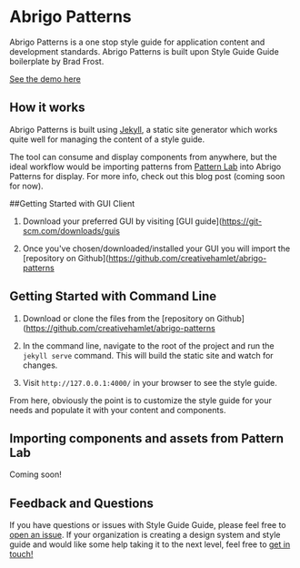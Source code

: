 # Abrigo Patterns

Abrigo Patterns is a one stop style guide for application content and development standards. Abrigo Patterns is built upon Style Guide Guide boilerplate by Brad Frost.

[See the demo here](https://bradfrost.github.io/style-guide-guide/)

## How it works
Abrigo Patterns is built using [Jekyll](https://jekyllrb.com/), a static site generator which works quite well for managing the content of a style guide.

The tool can consume and display components from anywhere, but the ideal workflow would be importing patterns from [Pattern Lab](http://patternlab.io/) into Abrigo Patterns for display. For more info, check out this blog post (coming soon for now).

##Getting Started with GUI Client
1. Download your preferred GUI by visiting [GUI guide](https://git-scm.com/downloads/guis

2. Once you've chosen/downloaded/installed your GUI you will import the [repository on Github](https://github.com/creativehamlet/abrigo-patterns

## Getting Started with Command Line
1. Download or clone the files from the [repository on Github](https://github.com/creativehamlet/abrigo-patterns

2. In the command line, navigate to the root of the project and run the `jekyll serve` command. This will build the static site and watch for changes.

3. Visit `http://127.0.0.1:4000/` in your browser to see the style guide.

From here, obviously the point is to customize the style guide for your needs and populate it with your content and components.

## Importing components and assets from Pattern Lab
Coming soon!

## Feedback and Questions
If you have questions or issues with Style Guide Guide, please feel free to [open an issue](https://github.com/creativehamlet/abrigo-patterns/issues). If your organization is creating a design system and style guide and would like some help taking it to the next level, feel free to [get in touch!](brad.sosnowski@abrigo.com)
